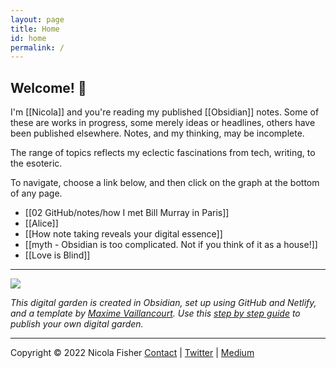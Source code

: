 ```yaml
---
layout: page
title: Home
id: home
permalink: /
---
```


## Welcome! 🌱

I'm [[Nicola]] and you're reading my published [[Obsidian]] notes. Some of these are works in progress, some merely ideas or headlines, others have been published elsewhere. Notes, and my thinking, may be incomplete.

The range of topics reflects my eclectic fascinations from tech, writing, to the esoteric. 

To navigate, choose a link below, and then click on the graph at the bottom of any page.

- [[02 GitHub/notes/how I met Bill Murray in Paris]]
- [[Alice]]
- [[How note taking reveals your digital essence]]
- [[myth - Obsidian is too complicated. Not if you think of it as a house!]]
- [[Love is Blind]]

---

![](https://source.unsplash.com/aAbc_C7PH4Y/1900x1200)

*This digital garden is created in Obsidian, set up using GitHub and Netlify, and a template by [Maxime Vaillancourt](https://github.com/maximevaillancourt/digital-garden-jekyll-template). Use this [step by step guide](https://beingpax.medium.com/a-non-technical-guide-to-set-up-digital-garden-with-obsidian-for-free-62d6df75553c) to publish your own digital garden.*

---
Copyright © 2022 Nicola Fisher
[Contact](https://nicolafisherwriter.com/contact/) | [Twitter](https://twitter.com/nfisherwriter) | [Medium](https://nicolafisherwriter.medium.com/)

<style>
  .wrapper {
    max-width: 53em;
  }
</style>